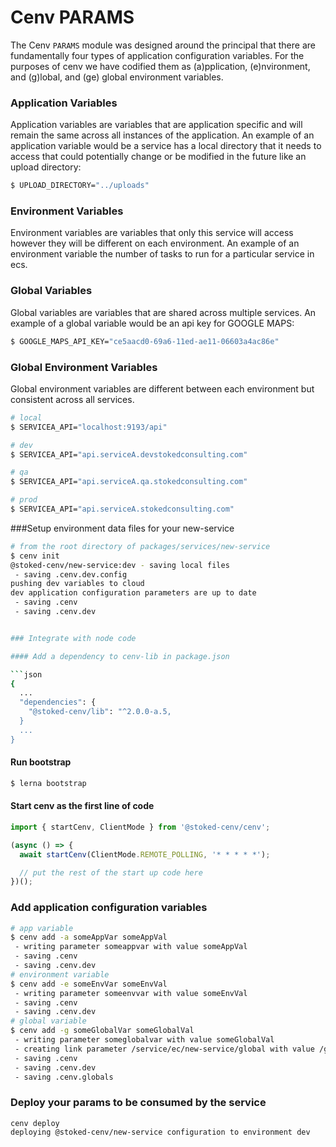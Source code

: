# Cenv PARAMS

The Cenv `PARAMS` module was designed around the principal that there are fundamentally four types of application configuration variables. For the purposes of cenv we have codified them as (a)pplication, (e)nvironment, and (g)lobal, and (ge) global environment variables.

### Application Variables

Application variables are variables that are application specific and will remain the same across all instances of the application. An example of an application variable would be a service has a local directory that it needs to access that could potentially change or be modified in the future like an upload directory:

```bash
$ UPLOAD_DIRECTORY="../uploads"
```

### Environment Variables

Environment variables are variables that only this service will access however they will be different on each environment. An example of an environment variable the number of tasks to run for a particular service in ecs.

### Global Variables

Global variables are variables that are shared across multiple services. An example of a global variable would be an api key for GOOGLE MAPS:

```bash
$ GOOGLE_MAPS_API_KEY="ce5aacd0-69a6-11ed-ae11-06603a4ac86e"
```

### Global Environment Variables

Global environment variables are different between each environment but consistent across all services.

```bash
# local
$ SERVICEA_API="localhost:9193/api"

# dev
$ SERVICEA_API="api.serviceA.devstokedconsulting.com"

# qa
$ SERVICEA_API="api.serviceA.qa.stokedconsulting.com"

# prod
$ SERVICEA_API="api.serviceA.stokedconsulting.com"
```

###Setup environment data files for your new-service
```bash
# from the root directory of packages/services/new-service
$ cenv init
@stoked-cenv/new-service:dev - saving local files
 - saving .cenv.dev.config
pushing dev variables to cloud
dev application configuration parameters are up to date
 - saving .cenv
 - saving .cenv.dev


### Integrate with node code

#### Add a dependency to cenv-lib in package.json

```json
{
  ...
  "dependencies": {
    "@stoked-cenv/lib": "^2.0.0-a.5,
  }
  ...
}
```

#### Run bootstrap
```bash
$ lerna bootstrap
```

#### Start cenv as the first line of code
```typescript
import { startCenv, ClientMode } from '@stoked-cenv/cenv';

(async () => {
  await startCenv(ClientMode.REMOTE_POLLING, '* * * * *');

  // put the rest of the start up code here
})();
```

### Add application configuration variables
```bash
# app variable
$ cenv add -a someAppVar someAppVal
 - writing parameter someappvar with value someAppVal
 - saving .cenv
 - saving .cenv.dev
# environment variable
$ cenv add -e someEnvVar someEnvVal
 - writing parameter someenvvar with value someEnvVal
 - saving .cenv
 - saving .cenv.dev
# global variable
$ cenv add -g someGlobalVar someGlobalVal
 - writing parameter someglobalvar with value someGlobalVal
 - creating link parameter /service/ec/new-service/global with value /global/someglobalvar
 - saving .cenv
 - saving .cenv.dev
 - saving .cenv.globals
```

### Deploy your params to be consumed by the service
```shell
cenv deploy
deploying @stoked-cenv/new-service configuration to environment dev
```
